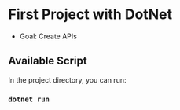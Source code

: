 # First Project with DotNet
- Goal: Create APIs

## Available Script
In the project directory, you can run:

### `dotnet run`